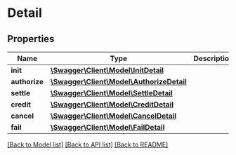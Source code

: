 # Detail

## Properties
Name | Type | Description | Notes
------------ | ------------- | ------------- | -------------
**init** | [**\Swagger\Client\Model\InitDetail**](InitDetail.md) |  | [optional] 
**authorize** | [**\Swagger\Client\Model\AuthorizeDetail**](AuthorizeDetail.md) |  | [optional] 
**settle** | [**\Swagger\Client\Model\SettleDetail**](SettleDetail.md) |  | [optional] 
**credit** | [**\Swagger\Client\Model\CreditDetail**](CreditDetail.md) |  | [optional] 
**cancel** | [**\Swagger\Client\Model\CancelDetail**](CancelDetail.md) |  | [optional] 
**fail** | [**\Swagger\Client\Model\FailDetail**](FailDetail.md) |  | [optional] 

[[Back to Model list]](../../README.md#documentation-for-models) [[Back to API list]](../../README.md#documentation-for-api-endpoints) [[Back to README]](../../README.md)

